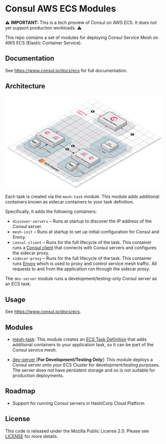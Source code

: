 # Consul AWS ECS Modules

⚠️ **IMPORTANT:** This is a tech preview of Consul on AWS ECS. It does not yet support production workloads. ⚠️

This repo contains a set of modules for deploying Consul Service Mesh on
AWS ECS (Elastic Container Service).

## Documentation

See https://www.consul.io/docs/ecs for full documentation.

## Architecture
![Architecture](https://github.com/hashicorp/terraform-aws-consul-ecs/blob/main/_docs/architecture.png?raw=true)

Each task is created via the `mesh-task` module. This module adds
additional containers known as sidecar containers to your task definition.

Specifically, it adds the following containers:

* `discover-servers` – Runs at startup to discover the IP address of the Consul server.
* `mesh-init` – Runs at startup to set up initial configuration for Consul and Envoy.
* `consul-client` – Runs for the full lifecycle of the task. This container runs a
  [Consul client](https://www.consul.io/docs/architecture) that connects with
  Consul servers and configures the sidecar proxy.
* `sidecar-proxy` – Runs for the full lifecycle of the task. This container runs
  [Envoy](https://www.envoyproxy.io/) which is used to proxy and control
  service mesh traffic. All requests to and from the application run through
  the sidecar proxy.

The `dev-server` module runs a development/testing-only Consul server as an
ECS task.

## Usage

See https://www.consul.io/docs/ecs.

## Modules 

* [mesh-task](https://github.com/hashicorp/terraform-aws-consul-ecs/blob/main/modules/mesh-task): This module creates an [ECS Task Definition](https://docs.aws.amazon.com/AmazonECS/latest/developerguide/task_definitions.html)
  that adds additional containers to your application task, so it can be part of the Consul service mesh.

* [dev-server](https://github.com/hashicorp/terraform-aws-consul-ecs/blob/main/modules/dev-server) [**For Development/Testing Only**]: This module deploys a Consul server onto your ECS Cluster
  for development/testing purposes. The server does not have persistent storage and so is not suitable for production deployments.

## Roadmap

- Support for running Consul servers in HashiCorp Cloud Platform

## License

This code is released under the Mozilla Public License 2.0. Please see [LICENSE](https://github.com/hashicorp/terraform-aws-consul-ecs/blob/main/LICENSE) for more details.
